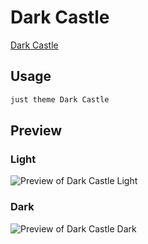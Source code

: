 # Dark Castle

[Dark Castle](https://github.com/scottgriv)

## Usage

```bash
just theme Dark Castle
```

## Preview

### Light

![Preview of Dark Castle Light](preview-light.png)

### Dark

![Preview of Dark Castle Dark](preview-dark.png)

